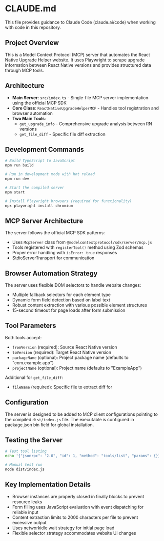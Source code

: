 # CLAUDE.md

This file provides guidance to Claude Code (claude.ai/code) when working with code in this repository.

## Project Overview

This is a Model Context Protocol (MCP) server that automates the React Native Upgrade Helper website. It uses Playwright to scrape upgrade information between React Native versions and provides structured data through MCP tools.

## Architecture

- **Main Server**: `src/index.ts` - Single-file MCP server implementation using the official MCP SDK
- **Core Class**: `ReactNativeUpgradeHelperMCP` - Handles tool registration and browser automation
- **Two Main Tools**:
  - `get_upgrade_info` - Comprehensive upgrade analysis between RN versions
  - `get_file_diff` - Specific file diff extraction

## Development Commands

```bash
# Build TypeScript to JavaScript
npm run build

# Run in development mode with hot reload
npm run dev

# Start the compiled server
npm start

# Install Playwright browsers (required for functionality)
npx playwright install chromium
```

## MCP Server Architecture

The server follows the official MCP SDK patterns:
- Uses `McpServer` class from `@modelcontextprotocol/sdk/server/mcp.js`
- Tools registered with `registerTool()` method using Zod schemas
- Proper error handling with `isError: true` responses
- StdioServerTransport for communication

## Browser Automation Strategy

The server uses flexible DOM selectors to handle website changes:
- Multiple fallback selectors for each element type
- Dynamic form field detection based on label text
- Robust content extraction with various possible element structures
- 15-second timeout for page loads after form submission

## Tool Parameters

Both tools accept:
- `fromVersion` (required): Source React Native version
- `toVersion` (required): Target React Native version  
- `packageName` (optional): Project package name (defaults to "com.example.app")
- `projectName` (optional): Project name (defaults to "ExampleApp")

Additional for `get_file_diff`:
- `fileName` (required): Specific file to extract diff for

## Configuration

The server is designed to be added to MCP client configurations pointing to the compiled `dist/index.js` file. The executable is configured in package.json bin field for global installation.

## Testing the Server

```bash
# Test tool listing
echo '{"jsonrpc": "2.0", "id": 1, "method": "tools/list", "params": {}}' | node dist/index.js

# Manual test run
node dist/index.js
```

## Key Implementation Details

- Browser instances are properly closed in finally blocks to prevent resource leaks
- Form filling uses JavaScript evaluation with event dispatching for reliable input
- Content extraction limits to 2000 characters per file to prevent excessive output
- Uses networkidle wait strategy for initial page load
- Flexible selector strategy accommodates website UI changes